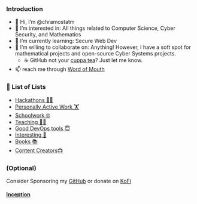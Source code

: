 ### Introduction
- 👋 Hi, I’m @chramostatm
- 👀 I’m interested in: All things related to Computer Science, Cyber Security, and Mathematics
- 🌱 I’m currently learning: Secure Web Dev
- 💞️ I’m willing to collaborate on: Anything! However, I have a soft spot for mathematical projects and open-source Cyber Systems projects.
  - ☕️ GitHub not your [cuppa tea](https://www.youtube.com/watch?v=rt1nlqJP2Ls)? Just let me know.
- 📫 reach me through [Word of Mouth](https://www.youtube.com/watch?v=E_IQeoy94OI)
### 📃 List of Lists
  - [Hackathons 🐱‍👤](https://github.com/stars/chramostatm/lists/hackathons)
  - [Personally Active Work 🏋️](https://github.com/stars/chramostatm/lists/personally-active-work)
  - [Schoolwork 🤓](https://github.com/stars/chramostatm/lists/schoolwork)
  - [Teaching 👨‍🏫](https://github.com/stars/chramostatm/lists/teaching)
  - [Good DevOps tools 😇](https://github.com/stars/chramostatm/lists/good-devops-tools)
  - [Interesting 🤔](https://github.com/stars/chramostatm/lists/interesting)
  - [Books 📚](./RecommendedBooks.md)
  - [Content Creators📺](./RecommendedContentCreators.md)


### (Optional)
Consider Sponsoring my [GitHub](https://github.com/sponsors/chramostatm) or donate on [KoFi](https://ko-fi.com/tchrom)
#### [Inception](https://github.com/chramostatm)


  <!-- - []() -->

<!---
chramostatm/chramostatm is a ✨ special ✨ repository because its `README.md` (this file) appears on your GitHub profile.
You can click the Preview link to take a look at your changes.
--->
